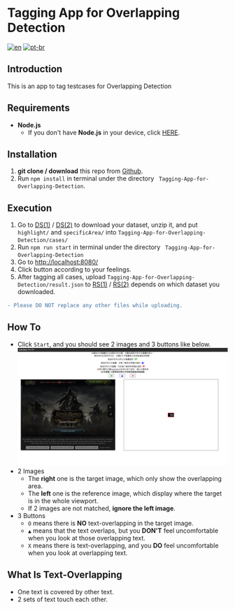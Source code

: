 # Tagging App for Overlapping Detection
[![en](https://img.shields.io/badge/lang-en-red.svg)](https://github.com/IchBinTiMo/Tagging-App-for-Overlapping-Detection/blob/main/README.md)
[![pt-br](https://img.shields.io/badge/lang-zh--tw-blue.svg)](https://github.com/IchBinTiMo/Tagging-App-for-Overlapping-Detection/blob/main/README.zh-tw.md)

## Introduction
This is an app to tag testcases for Overlapping Detection

## Requirements
- **Node.js**
    - If you don't have **Node.js** in your device, click [HERE](https://nodejs.org/en/download/).

## Installation

1. **git clone / download** this repo from [Github](https://github.com/IchBinTiMo/Tagging-App-for-Overlapping-Detection).
2. Run `npm install` in terminal under the directory `
Tagging-App-for-Overlapping-Detection`.

## Execution
1. Go to [DS(1)]() / [DS(2)]() to download your dataset, unzip it, and put `highlight/` and `specificArea/` into `Tagging-App-for-Overlapping-Detection/cases/`
2. Run `npm run start` in terminal under the directory `
Tagging-App-for-Overlapping-Detection` 
2. Go to [http://localhost:8080/](http://localhost:8080/)
3. Click button according to your feelings.
4. After tagging all cases, upload `Tagging-App-for-Overlapping-Detection/result.json` to [RS(1)]() / [RS(2)]() depends on which dataset you downloaded.
```diff
- Please DO NOT replace any other files while uploading.
```

## How To
- Click `Start`, and you should see 2 images and 3 buttons like below.
    ![Demo](demo.png)
- 2 Images
    - The **right** one is the target image, which only show the overlapping area.
    - The **left** one is the reference image, which display where the target is in the whole viewport.
    - If 2 images are not matched, **ignore the left image**.
- 3 Buttons
    - `O` means there is **NO** text-overlapping in the target image.
    - `▲` means that the text overlaps, but you **DON'T** feel uncomfortable when you look at those overlapping text.
    - `X` means there is text-overlapping, and you **DO** feel uncomfortable when you look at overlapping text.

## What Is Text-Overlapping
- One text is covered by other text.
- 2 sets of text touch each other.

